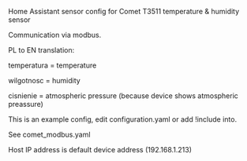 Home Assistant sensor config for Comet T3511 temperature & humidity sensor

Communication via modbus.

PL to EN translation:

temperatura = temperature

wilgotnosc = humidity

cisnienie = atmospheric pressure (because device shows atmospheric preassure)

This is an example config, edit configuration.yaml or add !include into.

See comet_modbus.yaml

Host IP address is default device address (192.168.1.213)
